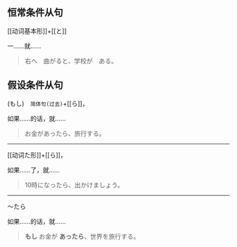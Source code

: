 ## 恒常条件从句

[[动词基本形]]+[[と]]

一……就……

> 右へ　曲がると、学校が　ある。

## 假设条件从句

(もし)　`简体句(过去)`+[[ら]]，

如果……的话，就……

> お金があったら、旅行する。

---

[[动词た形]]+[[ら]]，

如果……了，就……

> 10時になったら、出かけましょう。

---

～たら

如果……的话，就……

> **もし** お金が **あったら**、世界を旅行する。
